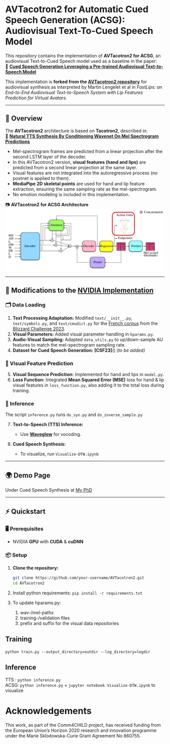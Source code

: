 # **AVTacotron2 for Automatic Cued Speech Generation (ACSG): Audiovisual Text-To-Cued Speech Model**

This repository contains the implementation of **AVTacotron2 for ACSG**, an audiovisual Text-to-Cued Speech model used as a baseline in the paper:  
📄 **[Cued Speech Generation Leveraging a Pre-trained Audiovisual Text-to-Speech Model](https://arxiv.org/pdf/2501.04799)**  

This implementation is **forked from the [AVTacotron2 repository](https://github.com/MartinLenglet/AVTacotron2)** for audiovisual synthesis as interpreted by Martin Lengelet et al in *FastLips: an End-to-End Audiovisual Text-to-Speech System with Lip Features Prediction for Virtual Avatars*.  

---

## **📌 Overview**
The **AVTacotron2** architecture is based on **Tacotron2**, described in:  
🔗 **[Natural TTS Synthesis By Conditioning Wavenet On Mel Spectrogram Predictions](https://arxiv.org/pdf/1712.05884.pdf)**  

- Mel-spectrogram frames are predicted from a linear projection after the second LSTM layer of the decoder.  
- In this AVTacotron2 version, **visual features (hand and lips)** are predicted from a second linear projection at the same layer.  
- Visual features are not integrated into the autoregressive process (no postnet is applied to them).  
- **MediaPipe 2D skeletal points** are used for hand and lip feature extraction, ensuring the same sampling rate as the mel-spectrogram.  
- No emotion modeling is included in this implementation.  

📷 **AVTacotron2 for ACSG Architecture**  
![AVTacotron2 Architecture](AVTacotron2_cs.png)  

---

## **🔧 Modifications to the [NVIDIA Implementation](https://github.com/NVIDIA/tacotron2)**  

### **🗂️ Data Loading**
1. **Text Processing Adaptation:** Modified `text/__init__.py`, `text/symbols.py`, and `text/cmudict.py` for the [French corpus](https://zenodo.org/records/7560290#.Y85YpC_pMzw) from the [Blizzard Challenge 2023](https://hal.science/hal-04269927/document).  
2. **Visual Parameters:** Added visual parameter handling in `hparams.py`.  
3. **Audio-Visual Sampling:** Adapted `data_utils.py` to up/down-sample AU features to match the mel-spectrogram sampling rate.  
4. **Dataset for Cued Speech Generation:** **[CSF23]**() *(to be added)*  

### **🎥 Visual Feature Prediction**
5. **Visual Sequence Prediction:** Implemented for hand and lips in `model.py`.  
6. **Loss Function:** Integrated **Mean Squared Error (MSE)** loss for hand & lip visual features in `loss_function.py`, also adding it to the total loss during training.  

### **🚀 Inference**
The script `inference.py` runs `do_syn.py` and `do_inverse_sample.py`

7. **Text-to-Speech (TTS) Inference:**  
   - Use **[Waveglow](https://github.com/NVIDIA/waveglow)** for vocoding.

8. **Cued Speech Synthesis:**  
   - To visualize, run `Visualize-DTW.ipynb`

---

## **🌍 Demo Page**  
Under Cued Speech Synthesis at [My PhD](https://sites.google.com/view/sanjana-sankar/my-phd)

---

## **⚡ Quickstart**  

### **🖥️ Prerequisites**
- NVIDIA **GPU** with **CUDA** & **cuDNN**  

### **📦 Setup**
1. **Clone the repository:**  
   ```bash
   git clone https://github.com/your-username/AVTacotron2.git
   cd AVTacotron2

2. Install python requirements: `pip install -r requirements.txt`

3. To update hparams.py:
    1. wav-/mel-paths 
    2. training-/validation files
    3. prefix and suffix for the visual data repositories

## Training
`python train.py --output_directory=outdir --log_directory=logdir`

## Inference
TTS : `python inference.py`  
ACSG: `python inference.py` + `jupyter notebook Visualize-DTW.ipynb` to visualize

# Acknowledgements
This work, as part of the Comm4CHILD project, has received funding from the European Union’s Horizon 2020 research and innovation programme under the Marie Sklodowska-Curie Grant Agreement No 860755.

<!-- # Citation
    @inproceedings{lesankar2025acsg,
        title={Cued Speech Generation Leveraging a Pre-trained Audiovisual Text-to-Speech Model},
        author={Sankar, Sanjana and Lenglet, Martin and Bailly, G{\'e}rard and Beauemps, Denis and Hueber, Thomas},
        booktitle={Proc. of ICASSP},
        pages={to be updated},
        year={2025}
    } -->
